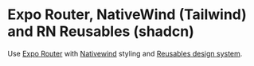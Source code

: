 # Expo Router, NativeWind (Tailwind) and RN Reusables (shadcn)

Use [Expo Router](https://docs.expo.dev/router/introduction/) with [Nativewind](https://www.nativewind.dev/v4/overview/) styling and [Reusables design system](https://rnr-docs.vercel.app/getting-started/introduction/).
